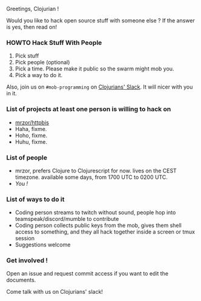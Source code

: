 Greetings, Clojurian !

Would you like to hack open source stuff with someone else ?
If the answer is yes, then read on!

### HOWTO Hack Stuff With People
1) Pick stuff
2) Pick people (optional)
3) Pick a time. Please make it public so the swarm might mob you.
4) Pick a way to do it.

Also, join us on `#mob-programming` on [Clojurians' Slack](https://clojurians.slack.com). It will nicer with you in it.

### List of projects at least one person is willing to hack on
- [mrzor/httpbis](https://github.com/mrzor/httpbis)
- Haha, fixme.
- Hoho, fixme.
- Huhu, fixme.

### List of people

- mrzor, prefers Clojure to Clojurescript for now. lives on the CEST timezone. available some days, from 1700 UTC to 0200 UTC.
- _You !_

### List of ways to do it

- Coding person streams to twitch without sound, people hop into teamspeak/discord/mumble to contribute
- Coding person collects public keys from the mob, gives them shell access to something, and they all hack together inside a screen or tmux session
- Suggestions welcome

### Get involved !

Open an issue and request commit access if you want to edit the documents.

Come talk with us on Clojurians' slack!
